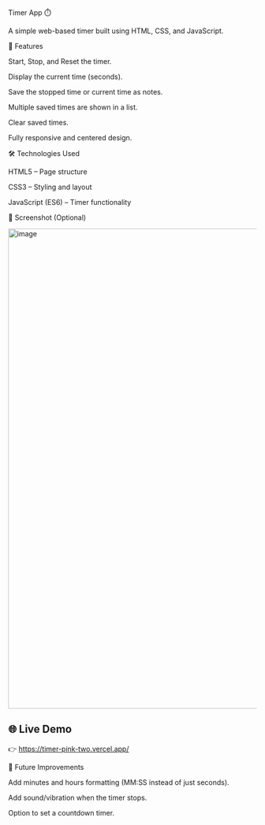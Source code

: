 Timer App ⏱️

A simple web-based timer built using HTML, CSS, and JavaScript.

🚀 Features

Start, Stop, and Reset the timer.

Display the current time (seconds).

Save the stopped time or current time as notes.

Multiple saved times are shown in a list.

Clear saved times.

Fully responsive and centered design.

🛠️ Technologies Used

HTML5 – Page structure

CSS3 – Styling and layout

JavaScript (ES6) – Timer functionality

📸 Screenshot (Optional)

<img width="1917" height="975" alt="image" src="https://github.com/user-attachments/assets/8491d90e-dcb4-4658-9f7a-dc98b7114d1d" />

## 🌐 Live Demo
👉 https://timer-pink-two.vercel.app/


📌 Future Improvements

Add minutes and hours formatting (MM:SS instead of just seconds).

Add sound/vibration when the timer stops.

Option to set a countdown timer.
